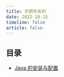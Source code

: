 ```yaml
---
title: 手把手系列
date: 2022-10-15
timeline: false
article: false
---
```


## 目录

- [Java 的安装与配置](java-installation-and-configuration)
